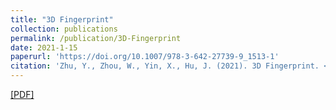 ```yaml
---
title: "3D Fingerprint"
collection: publications
permalink: /publication/3D-Fingerprint
date: 2021-1-15
paperurl: 'https://doi.org/10.1007/978-3-642-27739-9_1513-1'
citation: 'Zhu, Y., Zhou, W., Yin, X., Hu, J. (2021). 3D Fingerprint. <i>Encyclopedia of Cryptography, Security and Privacy</i>. Springer, Berlin, Heidelberg.'
---
```

[[PDF]](https://HubYZ.github.io/files/3D_Fingerprint.pdf)
